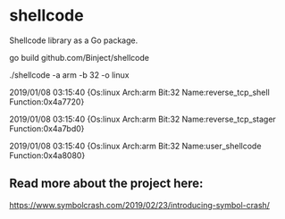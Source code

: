 # shellcode
Shellcode library as a Go package.

go build github.com/Binject/shellcode

./shellcode -a arm -b 32 -o linux

2019/01/08 03:15:40 {Os:linux Arch:arm Bit:32 Name:reverse_tcp_shell Function:0x4a7720}

2019/01/08 03:15:40 {Os:linux Arch:arm Bit:32 Name:reverse_tcp_stager Function:0x4a7bd0}

2019/01/08 03:15:40 {Os:linux Arch:arm Bit:32 Name:user_shellcode Function:0x4a8080}


## Read more about the project here:
https://www.symbolcrash.com/2019/02/23/introducing-symbol-crash/
